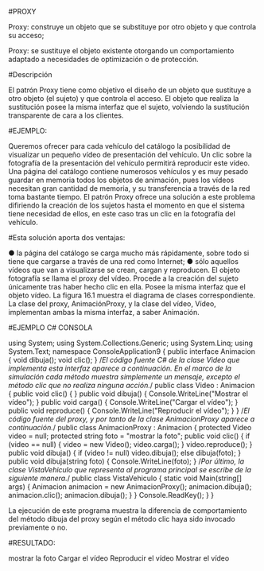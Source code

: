 #PROXY

Proxy: construye un objeto que se substituye por otro objeto y que controla su acceso;

Proxy:  se  sustituye  el  objeto  existente  otorgando  un  comportamiento  adaptado  a  necesidades  de
optimización o de protección.

#Descripción

El patrón Proxy tiene como objetivo el diseño de un objeto que sustituye a otro objeto (el sujeto) y que controla el acceso.
El objeto que realiza la sustitución posee la misma interfaz que el sujeto, volviendo la sustitución transparente de cara a los clientes.

#EJEMPLO:

Queremos ofrecer para cada vehículo del catálogo la posibilidad de visualizar un pequeño vídeo de presentación del vehículo. Un clic sobre la fotografía de la presentación del vehículo permitirá reproducir este vídeo.
Una página del catálogo contiene numerosos vehículos y es muy pesado guardar en memoria todos los objetos de animación,  pues  los  vídeos  necesitan  gran  cantidad  de  memoria,  y  su  transferencia  a  través  de  la  red  toma bastante tiempo.
El patrón Proxy ofrece una solución a este problema difiriendo la creación de los sujetos hasta el momento en que  el sistema tiene necesidad de ellos, en este caso tras un clic en la fotografía del vehículo.

#Esta solución aporta dos ventajas:

● la página del catálogo se carga mucho más rápidamente, sobre todo si tiene que cargarse a través de una red como Internet;
● sólo aquellos vídeos que van a visualizarse se crean, cargan y reproducen.
El objeto fotografía se llama el proxy del vídeo. Procede a la creación del sujeto únicamente tras haber hecho clic en  ella.  Posee  la  misma  interfaz  que  el  objeto  vídeo.  La  figura  16.1  muestra  el  diagrama  de  clases correspondiente. La clase del proxy, AnimaciónProxy, y la clase del vídeo, Vídeo, implementan ambas la misma interfaz, a saber Animación.

#EJEMPLO C# CONSOLA

using System;
using System.Collections.Generic;
using System.Linq;
using System.Text;
namespace ConsoleApplication9
{
    public interface Animacion
    {
        void dibuja();
        void clic();
    }
/*El código  fuente C# de la clase Video que implementa esta interfaz aparece a continuación. En el marco de la 
simulación cada método muestra simplemente un mensaje, excepto el método clic que no realiza ninguna acción.*/
    public class Video : Animacion
    {
        public void clic() { }
        public void dibuja()
        {
            Console.WriteLine("Mostrar el vídeo");
        }
        public void carga()
        {
            Console.WriteLine("Cargar el vídeo");
        }
        public void reproduce()
        {
            Console.WriteLine("Reproducir el vídeo");
        }
    }
/*El  código  fuente  del  proxy,  y  por  tanto  de  la  clase AnimacionProxy  aparece  a  continuación.*/    public class AnimacionProxy : Animacion
    {
        protected Video video = null;
        protected string foto = "mostrar la foto";
        public void clic()
        {
            if (video == null)
            {
                video = new Video();
                video.carga();
            }
            video.reproduce();
        }
        public void dibuja()
        {
            if (video != null)
                video.dibuja();
            else
                dibuja(foto);
        }
        public void dibuja(string foto)
        {
            Console.WriteLine(foto);
        }
/*Por último, la clase VistaVehiculo que representa al programa principal se escribe de la siguiente manera.*/
        public class VistaVehiculo
        {
            static void Main(string[] args)
            {
                Animacion animacion = new AnimacionProxy();
                animacion.dibuja();
                animacion.clic();
                animacion.dibuja();
            }
        }
        Console.ReadKey();
    }
}

La ejecución de este programa muestra la diferencia de comportamiento del método dibuja del proxy según el método clic haya sido invocado previamente o no.

#RESULTADO:

mostrar la foto
Cargar el vídeo
Reproducir el vídeo
Mostrar el vídeo
